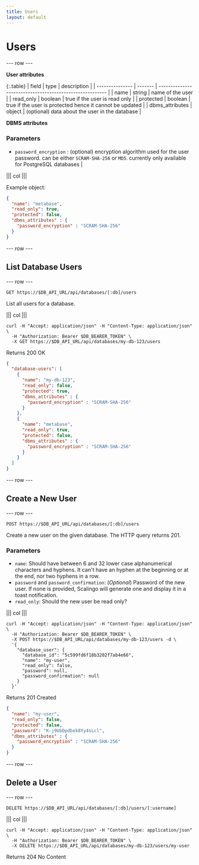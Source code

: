 ```yaml
---
title: Users
layout: default
---
```


# Users

--- row ---

**User attributes**

{:.table}
| field           | type    | description                                              |
| --------------- | ------- | -------------------------------------------------------- |
| name            | string  | name of the user                                         |
| read_only       | boolean | true if the user is read only                            |
| protected       | boolean | true if the user is protected hence it cannot be updated |
| dbms_attributes | object  | (optional) data about the user in the database           |

**DBMS attributes**

### Parameters

- `password_encryption` : (optional) encryption algorithm used for the user password. can be either `SCRAM-SHA-256` or `MD5`. currently only available for PostgreSQL databases |

||| col |||

Example object:

```json
{
  "name": "metabase",
  "read_only": true,
  "protected": false,
  "dbms_attributes" : {
    "password_encryption" : "SCRAM-SHA-256"
  }
}
```

--- row ---

## List Database Users

--- row ---

`GET https://$DB_API_URL/api/databases/[:db]/users`

List all users for a database.

||| col |||

```shell
curl -H "Accept: application/json" -H "Content-Type: application/json" \
  -H "Authorization: Bearer $DB_BEARER_TOKEN" \
  -X GET https://$DB_API_URL/api/databases/my-db-123/users
```

Returns 200 OK

```json
{
  "database-users": [
    {
      "name": "my-db-123",
      "read_only": false,
      "protected": true,
      "dbms_attributes" : {
        "password_encryption" : "SCRAM-SHA-256"
      }
    },
    {
      "name": "metabase",
      "read_only": true,
      "protected": false,
      "dbms_attributes" : {
        "password_encryption" : "SCRAM-SHA-256"
      }
    }
  ]
}

```

--- row ---

## Create a New User

--- row ---

`POST https://$DB_API_URL/api/databases/[:db]/users`

Create a new user on the given database. The HTTP query returns 201.

### Parameters

* `name`: Should have between 6 and 32 lower case alphanumerical characters and hyphens. It can't have an hyphen at the beginning or at the end, nor two hyphens in a row.
* `password` and `password_confirmation`: (*Optional*) Password of the new user. If none is provided, Scalingo will generate one and display it in a toast notification.
* `read_only`: Should the new user be read only?

||| col |||

```shell
curl -H "Accept: application/json" -H "Content-Type: application/json" \
  -H "Authorization: Bearer $DB_BEARER_TOKEN" \
  -X POST https://$DB_API_URL/api/databases/my-db-123/users -d \
  '{
    "database_user": {
      "database_id": "5c599fd6f18b3202f7ab4e66",
      "name": "my-user",
      "read_only": false,
      "password": null,
      "password_confirmation": null
    }
  }'
```

Returns 201 Created

```json
{
  "name": "my-user",
  "read_only": false,
  "protected": false,
  "password": "K-j9UbDpdbok8Yy4sLcl",
  "dbms_attributes" : {
    "password_encryption" : "SCRAM-SHA-256"
  }
}

```

--- row ---

## Delete a User

--- row ---

`DELETE https://$DB_API_URL/api/databases/[:db]/users/[:username]`

||| col |||

```shell
curl -H "Accept: application/json" -H "Content-Type: application/json" \
  -H "Authorization: Bearer $DB_BEARER_TOKEN" \
  -X DELETE https://$DB_API_URL/api/databases/my-db-123/users/my-user
```

Returns 204 No Content
